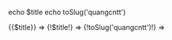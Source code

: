 echo $title
echo toSlug('quangcntt')

{{$title}} => <?php echo htmlentities($title); ?>
{!$title!} => <?php echo $title; ?>
{!toSlug('quangcntt')!} => <?php echo toSlug('quangcntt'); ?>
